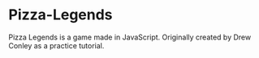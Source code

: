 # Pizza-Legends
Pizza Legends is a game made in JavaScript. Originally created by Drew Conley as a practice tutorial.
